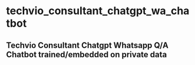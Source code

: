 # techvio_consultant_chatgpt_wa_chatbot
## Techvio Consultant Chatgpt Whatsapp Q/A Chatbot trained/embedded on private data 
